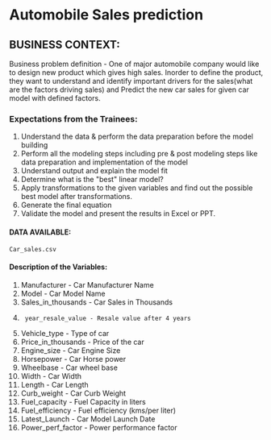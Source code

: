 # Automobile Sales prediction
## BUSINESS CONTEXT:
Business problem definition - One of major automobile company would like to design new product which gives high sales. Inorder to define the product, they want to understand and identify important drivers for the sales(what are the factors driving sales) and Predict the new car sales for given car model with defined factors.

### Expectations from the Trainees:

1.	Understand the data & perform the data preparation before the model building
2.	Perform all the modeling steps including pre & post modeling steps like data preparation and implementation of the model
3.	Understand output and explain the model fit
4.	Determine what is the "best" linear model?
5.	Apply transformations to the given variables and find out the possible best model after transformations.
6.	Generate the final equation
7.	Validate the model and present the results in Excel or PPT.

#### DATA AVAILABLE:
	Car_sales.csv


#### Description of the Variables:

1.	Manufacturer - Car Manufacturer Name
2.	Model - Car Model Name
3.	Sales_in_thousands - Car Sales in Thousands
4.	    year_resale_value - Resale value after 4 years
5.	Vehicle_type - Type of car
6.	Price_in_thousands - Price of the car
7.	Engine_size - Car Engine Size
8.	Horsepower - Car Horse power
9.	Wheelbase - Car wheel base
10.	Width - Car Width
11.	Length - Car Length
12.	Curb_weight - Car Curb Weight
13.	Fuel_capacity - Fuel Capacity in liters
14.	Fuel_efficiency - Fuel efficiency (kms/per liter)
15.	Latest_Launch - Car Model Launch Date
16.	Power_perf_factor - Power performance factor
